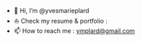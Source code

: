 - 👋 Hi, I’m @yvesmarieplard
- ⛵ Check my resume & portfolio : <href src=yvesmarieplard.fr/>
- 📫 How to reach me : ymplard@gmail.com

<!---
yvesmarieplard/yvesmarieplard is a ✨ special ✨ repository because its `README.md` (this file) appears on your GitHub profile.
You can click the Preview link to take a look at your changes.
--->
